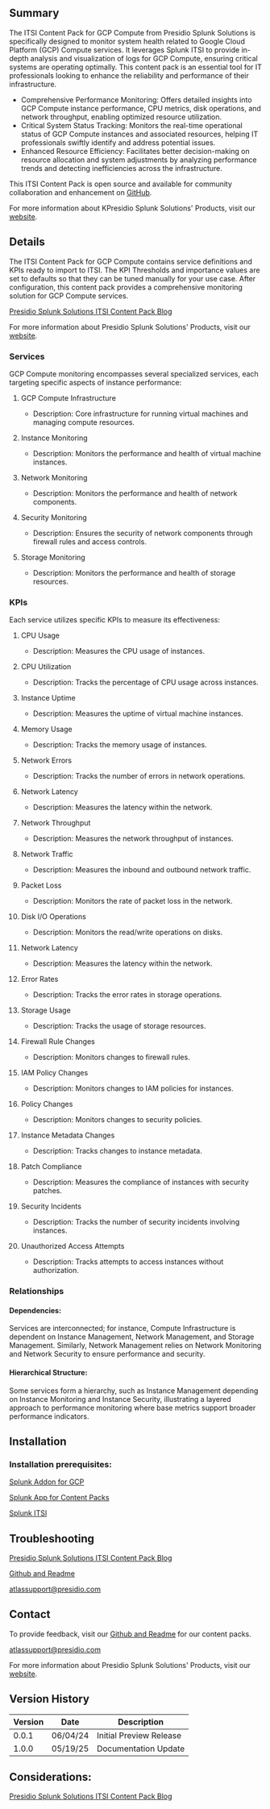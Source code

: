 ## Summary
The ITSI Content Pack for GCP Compute from Presidio Splunk Solutions is specifically designed to monitor system health related to Google Cloud Platform (GCP) Compute services. It leverages Splunk ITSI to provide in-depth analysis and visualization of logs for GCP Compute, ensuring critical systems are operating optimally. This content pack is an essential tool for IT professionals looking to enhance the reliability and performance of their infrastructure.

* Comprehensive Performance Monitoring: Offers detailed insights into GCP Compute instance performance, CPU metrics, disk operations, and network throughput, enabling optimized resource utilization.
* Critical System Status Tracking: Monitors the real-time operational status of GCP Compute instances and associated resources, helping IT professionals swiftly identify and address potential issues.
* Enhanced Resource Efficiency: Facilitates better decision-making on resource allocation and system adjustments by analyzing performance trends and detecting inefficiencies across the infrastructure.

This ITSI Content Pack is open source and available for community collaboration and enhancement on [GitHub](https://www.github.com/kinneygroup).

For more information about KPresidio Splunk Solutions' Products, visit our [website](https://kinneygroup.com/atlas).

## Details
The ITSI Content Pack for GCP Compute contains service definitions and KPIs ready to import to ITSI. The KPI Thresholds and importance values are set to defaults so that they can be tuned manually for your use case. After configuration, this content pack provides a comprehensive monitoring solution for GCP Compute services.

[Presidio Splunk Solutions ITSI Content Pack Blog](https://kinneygroup.com/blog/installing-itsi-content-packs/)

For more information about Presidio Splunk Solutions' Products, visit our [website](https://kinneygroup.com/atlas).

### Services
GCP Compute monitoring encompasses several specialized services, each targeting specific aspects of instance performance:

1. GCP Compute Infrastructure
    * Description: Core infrastructure for running virtual machines and managing compute resources.

2. Instance Monitoring
    * Description: Monitors the performance and health of virtual machine instances.

3. Network Monitoring
    * Description: Monitors the performance and health of network components.

4. Security Monitoring
    * Description: Ensures the security of network components through firewall rules and access controls.

5. Storage Monitoring
    * Description: Monitors the performance and health of storage resources.


### KPIs
Each service utilizes specific KPIs to measure its effectiveness:

1. CPU Usage
    * Description: Measures the CPU usage of instances.

2. CPU Utilization
    * Description: Tracks the percentage of CPU usage across instances.

3. Instance Uptime
    * Description: Measures the uptime of virtual machine instances.

4. Memory Usage
    * Description: Tracks the memory usage of instances.

5. Network Errors
    * Description: Tracks the number of errors in network operations.

6. Network Latency
    * Description: Measures the latency within the network.

7. Network Throughput
    * Description: Measures the network throughput of instances.

8. Network Traffic
    * Description: Measures the inbound and outbound network traffic.

9. Packet Loss
    * Description: Monitors the rate of packet loss in the network.

10. Disk I/O Operations
    * Description: Monitors the read/write operations on disks.

11. Network Latency
    * Description: Measures the latency within the network.

12. Error Rates
    * Description: Tracks the error rates in storage operations.

13. Storage Usage
    * Description: Tracks the usage of storage resources.

14. Firewall Rule Changes
    * Description: Monitors changes to firewall rules.

15. IAM Policy Changes
    * Description: Monitors changes to IAM policies for instances.

16. Policy Changes
    * Description: Monitors changes to security policies.

17. Instance Metadata Changes
    * Description: Tracks changes to instance metadata.

18. Patch Compliance
    * Description: Measures the compliance of instances with security patches.

19. Security Incidents
    * Description: Tracks the number of security incidents involving instances.

20. Unauthorized Access Attempts
    * Description: Tracks attempts to access instances without authorization.


### Relationships
#### Dependencies:
Services are interconnected; for instance, Compute Infrastructure is dependent on Instance Management, Network Management, and Storage Management. Similarly, Network Management relies on Network Monitoring and Network Security to ensure performance and security.

#### Hierarchical Structure:
Some services form a hierarchy, such as Instance Management depending on Instance Monitoring and Instance Security, illustrating a layered approach to performance monitoring where base metrics support broader performance indicators.

## Installation

### Installation prerequisites:

[Splunk Addon for GCP](https://splunkbase.splunk.com)

[Splunk App for Content Packs](https://splunkbase.splunk.com/app/5391)

[Splunk ITSI](https://www.splunk.com/en_us/products/it-service-intelligence.html)

## Troubleshooting

[Presidio Splunk Solutions ITSI Content Pack Blog](https://kinneygroup.com/blog/installing-itsi-content-packs/)

[Github and Readme](https://www.github.com/kinneygroup)

atlassupport@presidio.com

## Contact

To provide feedback, visit our [Github and Readme](https://www.github.com/kinneygroup) for our content packs.

atlassupport@presidio.com

For more information about Presidio Splunk Solutions' Products, visit our [website](https://kinneygroup.com/atlas).

## Version History

| Version | Date  | Description               |
|---------|-------|---------------------------|
| 0.0.1   | 06/04/24 | Initial Preview Release   |
| 1.0.0   | 05/19/25 | Documentation Update |

## Considerations:

[Presidio Splunk Solutions ITSI Content Pack Blog](https://kinneygroup.com/blog/installing-itsi-content-packs/)
